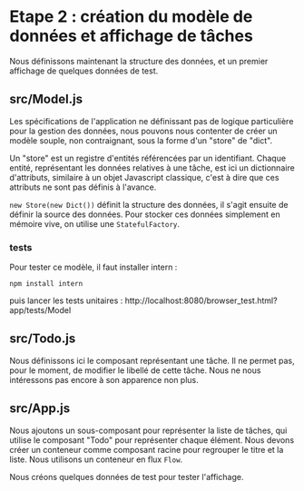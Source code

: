 # Etape 2 : création du modèle de données et affichage de tâches

Nous définissons maintenant la structure des données, et un premier affichage de quelques données de test.

## src/Model.js

Les spécifications de l'application ne définissant pas de logique particulière pour la gestion des données, nous pouvons nous contenter de créer un modèle souple, non contraignant, sous la forme d'un "store" de "dict".

Un "store" est un registre d'entités référencées par un identifiant.
Chaque entité, représentant les données relatives à une tâche, est ici un dictionnaire d'attributs, similaire à un objet Javascript classique, c'est à dire que ces attributs ne sont pas définis à l'avance.

`new Store(new Dict())` définit la structure des données, il s'agit ensuite de définir la source des données. Pour stocker ces données simplement en mémoire vive, on utilise une `StatefulFactory`.

### tests

Pour tester ce modèle, il faut installer intern :

    npm install intern

puis lancer les tests unitaires :
http://localhost:8080/browser_test.html?app/tests/Model

## src/Todo.js

Nous définissons ici le composant représentant une tâche. Il ne permet pas, pour le moment, de modifier le libellé de cette tâche.
Nous ne nous intéressons pas encore à son apparence non plus. 

## src/App.js

Nous ajoutons un sous-composant pour représenter la liste de tâches, qui utilise le composant "Todo" pour représenter chaque élément.
Nous devons créer un conteneur comme composant racine pour regrouper le titre et la liste. Nous utilisons un conteneur en flux `Flow`.

Nous créons quelques données de test pour tester l'affichage.